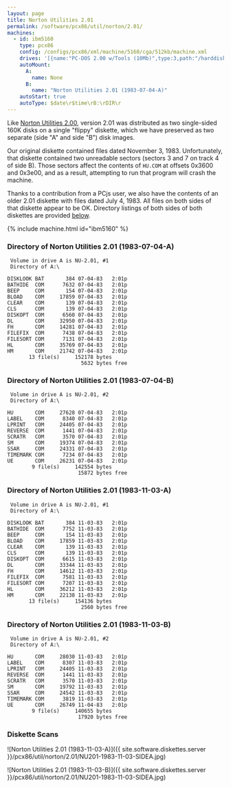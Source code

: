 ```yaml
---
layout: page
title: Norton Utilities 2.01
permalink: /software/pcx86/util/norton/2.01/
machines:
  - id: ibm5160
    type: pcx86
    config: /configs/pcx86/xml/machine/5160/cga/512kb/machine.xml
    drives: '[{name:"PC-DOS 2.00 w/Tools (10Mb)",type:3,path:"/harddisks/pcx86/sys/dos/ibm/2.00/PCDOS200-C400.json"},{name:"MS-DOS 1.x/2.x Source (10Mb)",type:3,path:"/harddisks/pcx86/sys/dos/microsoft/2.00/MSDOS-SRC.json"}]'
    autoMount:
      A:
        name: None
      B:
        name: "Norton Utilities 2.01 (1983-07-04-A)"
    autoStart: true
    autoType: $date\r$time\rB:\rDIR\r
---
```


Like [Norton Utilities 2.00](../2.00/), version 2.01 was distributed as two single-sided 160K disks on a single "flippy"
diskette, which we have preserved as two separate (side "A" and side "B") disk images.

Our original diskette contained files dated November 3, 1983.  Unfortunately, that diskette contained two unreadable
sectors (sectors 3 and 7 on track 4 of side B).  Those sectors affect the contents of `HU.COM` at offsets 0x3600 and 0x3e00,
and as a result, attempting to run that program will crash the machine.

Thanks to a contribution from a PCjs user, we also have the contents of an older 2.01 diskette with files dated July 4, 1983.
All files on both sides of that diskette appear to be OK.  Directory listings of both sides of both diskettes are provided
[below](#directory-of-norton-utilities-201-1983-07-04-a).

{% include machine.html id="ibm5160" %}

### Directory of Norton Utilities 2.01 (1983-07-04-A)

	 Volume in drive A is NU-2.01, #1
	 Directory of A:\

	DISKLOOK BAT       384 07-04-83   2:01p
	BATHIDE  COM      7632 07-04-83   2:01p
	BEEP     COM       154 07-04-83   2:01p
	BLOAD    COM     17859 07-04-83   2:01p
	CLEAR    COM       139 07-04-83   2:01p
	CLS      COM       139 07-04-83   2:01p
	DISKOPT  COM      6560 07-04-83   2:01p
	DL       COM     32950 07-04-83   2:01p
	FH       COM     14281 07-04-83   2:01p
	FILEFIX  COM      7438 07-04-83   2:01p
	FILESORT COM      7131 07-04-83   2:01p
	HL       COM     35769 07-04-83   2:01p
	HM       COM     21742 07-04-83   2:01p
	       13 file(s)     152178 bytes
	                        5632 bytes free

### Directory of Norton Utilities 2.01 (1983-07-04-B)

	 Volume in drive A is NU-2.01, #2
	 Directory of A:\

	HU       COM     27628 07-04-83   2:01p
	LABEL    COM      8340 07-04-83   2:01p
	LPRINT   COM     24405 07-04-83   2:01p
	REVERSE  COM      1441 07-04-83   2:01p
	SCRATR   COM      3570 07-04-83   2:01p
	SM       COM     19374 07-04-83   2:01p
	SSAR     COM     24331 07-04-83   2:01p
	TIMEMARK COM      7234 07-04-83   2:01p
	UE       COM     26231 07-04-83   2:01p
	        9 file(s)     142554 bytes
	                       15872 bytes free

### Directory of Norton Utilities 2.01 (1983-11-03-A)

	 Volume in drive A is NU-2.01, #1
	 Directory of A:\

	DISKLOOK BAT       384 11-03-83   2:01p
	BATHIDE  COM      7752 11-03-83   2:01p
	BEEP     COM       154 11-03-83   2:01p
	BLOAD    COM     17859 11-03-83   2:01p
	CLEAR    COM       139 11-03-83   2:01p
	CLS      COM       139 11-03-83   2:01p
	DISKOPT  COM      6615 11-03-83   2:01p
	DL       COM     33344 11-03-83   2:01p
	FH       COM     14612 11-03-83   2:01p
	FILEFIX  COM      7581 11-03-83   2:01p
	FILESORT COM      7207 11-03-83   2:01p
	HL       COM     36212 11-03-83   2:01p
	HM       COM     22138 11-03-83   2:01p
	       13 file(s)     154136 bytes
	                        2560 bytes free

### Directory of Norton Utilities 2.01 (1983-11-03-B)

	 Volume in drive A is NU-2.01, #2
	 Directory of A:\

	HU       COM     28030 11-03-83   2:01p
	LABEL    COM      8307 11-03-83   2:01p
	LPRINT   COM     24405 11-03-83   2:01p
	REVERSE  COM      1441 11-03-83   2:01p
	SCRATR   COM      3570 11-03-83   2:01p
	SM       COM     19792 11-03-83   2:01p
	SSAR     COM     24542 11-03-83   2:01p
	TIMEMARK COM      3819 11-03-83   2:01p
	UE       COM     26749 11-04-83   2:01p
	        9 file(s)     140655 bytes
	                       17920 bytes free

### Diskette Scans

![Norton Utilities 2.01 (1983-11-03-A)]({{ site.software.diskettes.server }}/pcx86/util/norton/2.01/NU201-1983-11-03-SIDEA.jpg)

![Norton Utilities 2.01 (1983-11-03-B)]({{ site.software.diskettes.server }}/pcx86/util/norton/2.01/NU201-1983-11-03-SIDEA.jpg)
